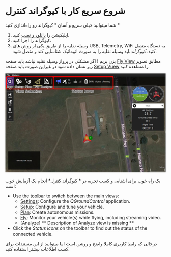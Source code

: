 # شروع سریع کار با کیوگراند کنترل

شما میتوانید خیلی سریع و آسان * کیوگراند رو راه‌اندازی کنید *

1. اپلیکیشن را [ دانلود و نصب](../getting_started/download_and_install.md) کنید.
2. کیوگراند را اجرا کنید. 
3. وسیله نقلیه را از طریق یکی از روش های USB, Telemetry, WiFi به دستگاه متصل کنید. *کیوگراند*باید وسیله نقلیه را به صورت اتوماتیک شناسایی کند و متصل شود.

بزن بریم ! اگر مشکلی در پرواز وسیله نقلیه نباشد باید صفحه [Fly View](../FlyView/FlyView.md) مطابق تصویر زیر نشان داده شود در غیراین صورت باید صفحه [ Setup Vuew](../SetupView/SetupView.md) را مشاهده کنید

![](../../assets/quickstart/fly_view_connected_vehicle.jpg)

یک راه خوب برای اشنایی و کسب تجربه در * کیوگراند کنترل* انجام یک آزمایش خوب است:

- Use the [toolbar](../toolbar/toolbar.md) to switch between the main views: 
  - [Settings](../SettingsView/SettingsView.md): Configure the *QGroundControl* application.
  - [Setup](../SetupView/SetupView.md): Configure and tune your vehicle.
  - [Plan](../PlanView/PlanView.md): Create autonomous missions.
  - [Fly](../FlyView/FlyView.md): Monitor your vehicle(s) while flying, including streaming video.
  - [Analyze] ** Description of Analyze view is missing **
- Click the *Status icons* on the toolbar to find out the status of the connected vehicle. 

درحالی که رابط کاربری کاملا واضح و روشن است اما میتوانید از این مستندات برای کسب اطلاعات بیشتر استفاده کنید.